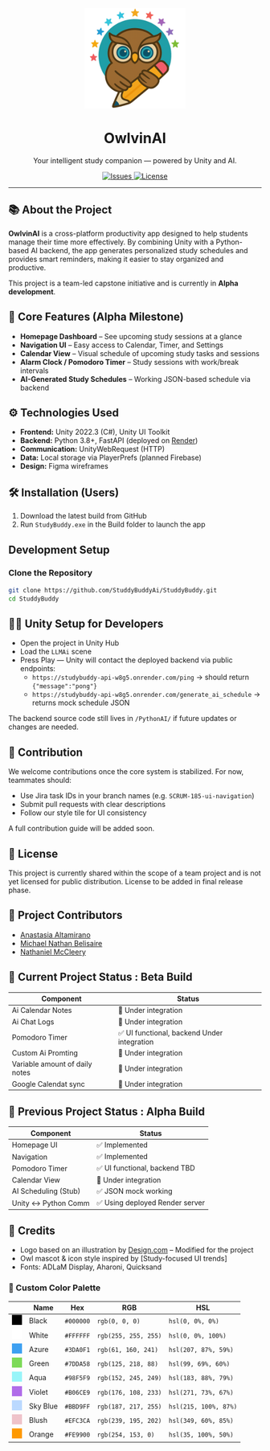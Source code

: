 <p align="center">
  <img src="docs/studybuddy_logo.png" alt="StudyBuddy Logo" width="200" />
</p>

<h1 align="center">OwlvinAI</h1>

<p align="center">
  Your intelligent study companion — powered by Unity and AI.
</p>

<p align="center">
  <a href="https://github.com/StuddyBuddyAi/StuddyBuddy/issues">
    <img alt="Issues" src="https://img.shields.io/github/issues/StuddyBuddyAi/StuddyBuddy?style=flat-square&logo=github">
  </a>
  <a href="https://github.com/StuddyBuddyAi/StuddyBuddy/blob/main/LICENSE">
    <img alt="License" src="https://img.shields.io/badge/license-pending-lightgrey?style=flat-square">
  </a>
</p>

---

## 📚 About the Project

**OwlvinAI** is a cross-platform productivity app designed to help students manage their time more effectively. By combining Unity with a Python-based AI backend, the app generates personalized study schedules and provides smart reminders, making it easier to stay organized and productive.

This project is a team-led capstone initiative and is currently in **Alpha development**.

## 🚀 Core Features (Alpha Milestone)

- **Homepage Dashboard** – See upcoming study sessions at a glance
- **Navigation UI** – Easy access to Calendar, Timer, and Settings
- **Calendar View** – Visual schedule of upcoming study tasks and sessions
- **Alarm Clock / Pomodoro Timer** – Study sessions with work/break intervals
- **AI-Generated Study Schedules** – Working JSON-based schedule via backend

## ⚙ Technologies Used

- **Frontend:** Unity 2022.3 (C#), Unity UI Toolkit
- **Backend:** Python 3.8+, FastAPI (deployed on [Render](https://studybuddy-api-w8g5.onrender.com))
- **Communication:** UnityWebRequest (HTTP)
- **Data:** Local storage via PlayerPrefs (planned Firebase)
- **Design:** Figma wireframes

## 🛠️ Installation (Users)

1. Download the latest build from GitHub
2. Run `StudyBuddy.exe` in the Build folder to launch the app

## Development Setup

### Clone the Repository

```bash
git clone https://github.com/StuddyBuddyAi/StuddyBuddy.git
cd StuddyBuddy
```

## 👨‍💻 Unity Setup for Developers

- Open the project in Unity Hub
- Load the `LLMAi` scene
- Press Play — Unity will contact the deployed backend via public endpoints:
  - `https://studybuddy-api-w8g5.onrender.com/ping` → should return `{"message":"pong"}`
  - `https://studybuddy-api-w8g5.onrender.com/generate_ai_schedule` → returns mock schedule JSON

The backend source code still lives in `/PythonAI/` if future updates or changes are needed.

## 🤝 Contribution

We welcome contributions once the core system is stabilized. For now, teammates should:

- Use Jira task IDs in your branch names (e.g. `SCRUM-185-ui-navigation`)
- Submit pull requests with clear descriptions
- Follow our style tile for UI consistency

A full contribution guide will be added soon.

## 📄 License

This project is currently shared within the scope of a team project and is not yet licensed for public distribution. License to be added in final release phase.

## 👥 Project Contributors 

- [Anastasia Altamirano](https://github.com/anapaltami)
- [Michael Nathan Belisaire](https://github.com/SoldierTaker)
- [Nathaniel McCleery](https://github.com/nate254347)

## 🧪 Current Project Status : Beta Build

| Component             | Status                          |
|-----------------------|----------------------------------|
| Ai Calendar Notes         | 🔧 Under integration            |
| Ai Chat Logs          | 🔧 Under integration            |
| Pomodoro Timer        | ✅ UI functional, backend Under integration    |
| Custom Ai Promting       | 🔧 Under integration          |
| Variable amount of daily notes | 🔧 Under integration          |
| Google Calendat sync  | 🔧 Under integration          |


## 🧪 Previous Project Status : Alpha Build

| Component             | Status                          |
|-----------------------|----------------------------------|
| Homepage UI           | ✅ Implemented                   |
| Navigation            | ✅ Implemented                   |
| Pomodoro Timer        | ✅ UI functional, backend TBD     |
| Calendar View         | 🔧 Under integration              |
| AI Scheduling (Stub)  | ✅ JSON mock working              |
| Unity ↔ Python Comm   | ✅ Using deployed Render server   |

## 🙌 Credits

- Logo based on an illustration by [Design.com](https://www.design.com) – Modified for the project
- Owl mascot & icon style inspired by [Study-focused UI trends]
- Fonts: ADLaM Display, Aharoni, Quicksand

### 🎨 Custom Color Palette
|  | Name | Hex | RGB | HSL |
| --- | --- | --- | --- | --- |
| ![](docs/000000.png) | Black | `#000000` | `rgb(0, 0, 0)` | `hsl(0, 0%, 0%)` |
| ![](docs/FFFFFF.png) | White | `#FFFFFF` | `rgb(255, 255, 255)` | `hsl(0, 0%, 100%)` |
| ![](docs/3DA0F1.png) | Azure | `#3DA0F1` | `rgb(61, 160, 241)` | `hsl(207, 87%, 59%)` |
| ![](docs/7DDA58.png) | Green | `#7DDA58` | `rgb(125, 218, 88)` | `hsl(99, 69%, 60%)` |
| ![](docs/98F5F9.png) | Aqua | `#98F5F9` | `rgb(152, 245, 249)` | `hsl(183, 88%, 79%)` |
| ![](docs/B06CE9.png) | Violet | `#B06CE9` | `rgb(176, 108, 233)` | `hsl(271, 73%, 67%)` |
| ![](docs/BBD9FF.png) | Sky Blue | `#BBD9FF` | `rgb(187, 217, 255)` | `hsl(215, 100%, 87%)` |
| ![](docs/EFC3CA.png) | Blush | `#EFC3CA` | `rgb(239, 195, 202)` | `hsl(349, 60%, 85%)` |
| ![](docs/FE9900.png) | Orange | `#FE9900` | `rgb(254, 153, 0)` | `hsl(35, 100%, 50%)` |

